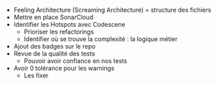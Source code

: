 - Feeling Architecture (Screaming Architecture) = structure des fichiers
- Mettre en place SonarCloud
- Identifier les Hotspots avec Codescene
	- Prioriser les refactorings
	- Identifier où se trouve la complexité : la logique métier
- Ajout des badges sur le repo
- Revue de la qualité des tests
	- Pouvoir avoir confiance en nos tests
- Avoir 0 tolérance pour les warnings
	- Les fixer